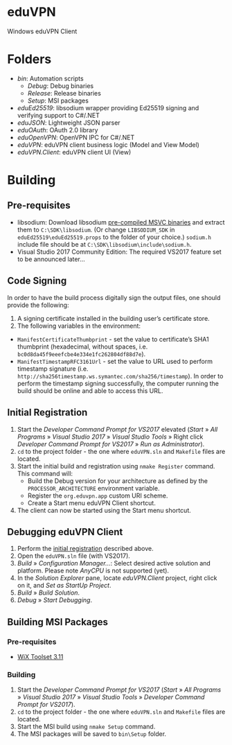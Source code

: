 # eduVPN
Windows eduVPN Client

# Folders
- _bin_: Automation scripts
   - _Debug_: Debug binaries
   - _Release_: Release binaries
   - _Setup_: MSI packages
- _eduEd25519_: libsodium wrapper providing Ed25519 signing and verifying support to C#/.NET
- _eduJSON_: Lightweight JSON parser
- _eduOAuth_: OAuth 2.0 library
- _eduOpenVPN_: OpenVPN IPC for C#/.NET
- _eduVPN_: eduVPN client business logic (Model and View Model)
- _eduVPN.Client_: eduVPN client UI (View)

# Building
## Pre-requisites
- libsodium: Download libsodium [pre-compiled MSVC binaries](https://download.libsodium.org/libsodium/releases/) and extract them to `C:\SDK\libsodium`. (Or change `LIBSODIUM_SDK` in `eduEd25519\eduEd25519.props` to the folder of your choice.) `sodium.h` include file should be at `C:\SDK\libsodium\include\sodium.h`.
- Visual Studio 2017 Community Edition: The required VS2017 feature set to be announced later...

## Code Signing
In order to have the build process digitally sign the output files, one should provide the following:

1. A signing certificate installed in the building user’s certificate store.
2. The following variables in the environment:
  - `ManifestCertificateThumbprint` - set the value to certificate’s SHA1 thumbprint (hexadecimal, without spaces, i.e. `bc0d8da45f9eeefcbe4e334e1fc262804df88d7e`).
  - `ManifestTimestampRFC3161Url` - set the value to URL used to perform timestamp signature (i.e. `http://sha256timestamp.ws.symantec.com/sha256/timestamp`). In order to perform the timestamp signing successfully, the computer running the build should be online and able to access this URL.

## Initial Registration
1. Start the _Developer Command Prompt for VS2017_ elevated (_Start_ » _All Programs_ » _Visual Studio 2017_ » _Visual Studio Tools_ » Right click _Developer Command Prompt for VS2017_ » _Run as Administrator_).
2. `cd` to the project folder - the one where `eduVPN.sln` and `Makefile` files are located.
3. Start the initial build and registration using `nmake Register` command. This command will:
   - Build the Debug version for your architecture as defined by the `PROCESSOR_ARCHITECTURE` environment variable.
   - Register the `org.eduvpn.app` custom URI scheme.
   - Create a Start menu eduVPN Client shortcut.
4. The client can now be started using the Start menu shortcut.

## Debugging eduVPN Client
1. Perform the [initial registration](#initial-registration) described above.
2. Open the `eduVPN.sln` file (with VS2017).
3. _Build_ » _Configuration Manager..._: Select desired active solution and platform. Please note _AnyCPU_ is not supported (yet).
4. In the _Solution Explorer_ pane, locate _eduVPN.Client_ project, right click on it, and _Set as StartUp Project_.
5. _Build_ » _Build Solution_.
6. _Debug_ » _Start Debugging_.

## Building MSI Packages

### Pre-requisites
- [WiX Toolset 3.11](http://wixtoolset.org/releases/v3.11/stable)

### Building
1. Start the _Developer Command Prompt for VS2017_ (_Start_ » _All Programs_ » _Visual Studio 2017_ » _Visual Studio Tools_ » _Developer Command Prompt for VS2017_).
2. `cd` to the project folder - the one where `eduVPN.sln` and `Makefile` files are located.
3. Start the MSI build using `nmake Setup` command.
4. The MSI packages will be saved to `bin\Setup` folder.
 